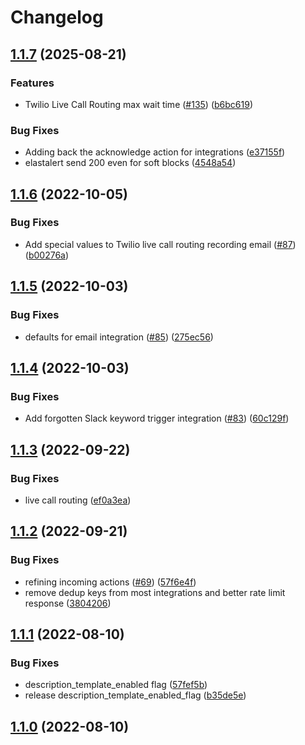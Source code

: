 # Changelog

## [1.1.7](https://github.com/PagerTree/pager_tree-integrations/compare/v1.1.6...v1.1.7) (2025-08-21)


### Features

* Twilio Live Call Routing max wait time ([#135](https://github.com/PagerTree/pager_tree-integrations/issues/135)) ([b6bc619](https://github.com/PagerTree/pager_tree-integrations/commit/b6bc61987b6ffe033eb03f8cddada00b46146445))


### Bug Fixes

* Adding back the acknowledge action for integrations ([e37155f](https://github.com/PagerTree/pager_tree-integrations/commit/e37155f138afe833fd8a97130f183c755e7260c6))
* elastalert send 200 even for soft blocks ([4548a54](https://github.com/PagerTree/pager_tree-integrations/commit/4548a5489d6a8fd43019d4a5744710fdd4981ec8))

## [1.1.6](https://github.com/PagerTree/pager_tree-integrations/compare/v1.1.5...v1.1.6) (2022-10-05)


### Bug Fixes

* Add special values to Twilio live call routing recording email ([#87](https://github.com/PagerTree/pager_tree-integrations/issues/87)) ([b00276a](https://github.com/PagerTree/pager_tree-integrations/commit/b00276a53d4d09864a926ac8a11f7b77272bee85))

## [1.1.5](https://github.com/PagerTree/pager_tree-integrations/compare/v1.1.4...v1.1.5) (2022-10-03)


### Bug Fixes

* defaults for email integration ([#85](https://github.com/PagerTree/pager_tree-integrations/issues/85)) ([275ec56](https://github.com/PagerTree/pager_tree-integrations/commit/275ec56cef462073ec3960eb4030f88ab230f392))

## [1.1.4](https://github.com/PagerTree/pager_tree-integrations/compare/v1.1.3...v1.1.4) (2022-10-03)


### Bug Fixes

* Add forgotten Slack keyword trigger integration ([#83](https://github.com/PagerTree/pager_tree-integrations/issues/83)) ([60c129f](https://github.com/PagerTree/pager_tree-integrations/commit/60c129f71ef5d8538fb6f67c042137c08a2249c4))

## [1.1.3](https://github.com/PagerTree/pager_tree-integrations/compare/v1.1.2...v1.1.3) (2022-09-22)


### Bug Fixes

* live call routing ([ef0a3ea](https://github.com/PagerTree/pager_tree-integrations/commit/ef0a3eacd07a727780cf89dbab02e62794f0c806))

## [1.1.2](https://github.com/PagerTree/pager_tree-integrations/compare/v1.1.1...v1.1.2) (2022-09-21)


### Bug Fixes

* refining incoming actions ([#69](https://github.com/PagerTree/pager_tree-integrations/issues/69)) ([57f6e4f](https://github.com/PagerTree/pager_tree-integrations/commit/57f6e4fa337559d8b3f754e3ddec2a950044beb4))
* remove dedup keys from most integrations and better rate limit response ([3804206](https://github.com/PagerTree/pager_tree-integrations/commit/3804206bbf4be535d4cb8ba115b43175e2c71122))

## [1.1.1](https://github.com/PagerTree/pager_tree-integrations/compare/v1.1.0...v1.1.1) (2022-08-10)


### Bug Fixes

* description_template_enabled flag ([57fef5b](https://github.com/PagerTree/pager_tree-integrations/commit/57fef5bc6cb3419658dcbe9216549ecad4199d96))
* release description_template_enabled_flag ([b35de5e](https://github.com/PagerTree/pager_tree-integrations/commit/b35de5e486cb18db43804e2959c8d2d7162266f0))

## [1.1.0](https://github.com/PagerTree/pager_tree-integrations/compare/v1.0.1...v1.1.0) (2022-08-10)
